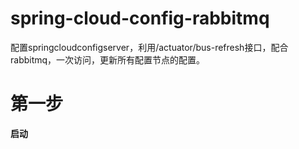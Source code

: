 # spring-cloud-config-rabbitmq
配置springcloudconfigserver，利用/actuator/bus-refresh接口，配合rabbitmq，一次访问，更新所有配置节点的配置。
# 第一步
**启动**

